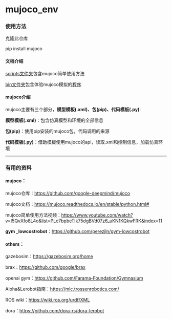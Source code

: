 # mujoco_env

### 使用方法
克隆此仓库

pip install mujoco

#### 文档介绍

[scripts文件夹](https://github.com/hxqrrrr/mujoco_env/tree/main/scripts)包含mujoco简单使用方法

[bin文件夹](https://github.com/hxqrrrr/mujoco_env/tree/main/bin)包含体验mujoco模拟的[程序](https://github.com/hxqrrrr/mujoco_env/tree/main/bin/simulate.exe)

#### mujoco介绍

mujoco主要有三个部分，**模型模板(.xml)、包(pip)、代码模板(.py)**:

**模型模板(.xml)**：包含仿真模型和环境的全部信息

**包(pip)**：使用pip安装的mujoco包，代码调用的来源

**代码模板(.py)**：借助模板使用mujoco的api，读取.xml和控制信息，加载仿真环境

------

### 有用的资料

#### **mujoco：**

mujoco仓库：https://github.com/google-deepmind/mujoco

mujoco文档：https://mujoco.readthedocs.io/en/stable/python.html#

mujoco简单使用方法视频：https://www.youtube.com/watch?v=I5QvXfo8L4o&list=PLc7bpbeTIk75dgBVd07z6_uKN1KQkwFRK&index=11

**gym _lowcostrobot**：https://github.com/perezjln/gym-lowcostrobot

#### **others：**

gazebosim：https://gazebosim.org/home

brax：https://github.com/google/brax

openai gym：https://github.com/Farama-Foundation/Gymnasium

Aloha&Lerobot指南：https://mlc.trossenrobotics.com/

ROS wiki：https://wiki.ros.org/urdf/XML

dora：https://github.com/dora-rs/dora-lerobot
